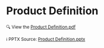 # Product Definition
<sup> 🔍 View the <a href="Product Definition.pdf">Product Definition.pdf</a> </sup>

<sup> ℹ️ PPTX Source: <a href="./Product Definition.pptx">Product Definition.pptx</a></sup>

